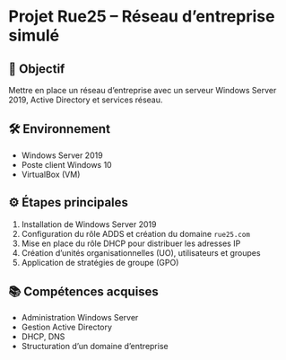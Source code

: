# Projet Rue25 – Réseau d’entreprise simulé

## 🎯 Objectif
Mettre en place un réseau d’entreprise avec un serveur Windows Server 2019, Active Directory et services réseau.

## 🛠️ Environnement
- Windows Server 2019
- Poste client Windows 10
- VirtualBox (VM)

## ⚙️ Étapes principales
1. Installation de Windows Server 2019
2. Configuration du rôle ADDS et création du domaine `rue25.com`
3. Mise en place du rôle DHCP pour distribuer les adresses IP
4. Création d’unités organisationnelles (UO), utilisateurs et groupes
5. Application de stratégies de groupe (GPO)

## 📚 Compétences acquises
- Administration Windows Server
- Gestion Active Directory
- DHCP, DNS
- Structuration d’un domaine d’entreprise


